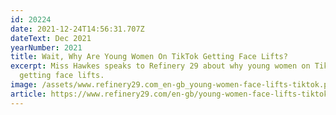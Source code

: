 ```yaml
---
id: 20224
date: 2021-12-24T14:56:31.707Z
dateText: Dec 2021
yearNumber: 2021
title: Wait, Why Are Young Women On TikTok Getting Face Lifts?
excerpt: Miss Hawkes speaks to Refinery 29 about why young women on TikTok are
  getting face lifts.
image: /assets/www.refinery29.com_en-gb_young-women-face-lifts-tiktok.png
article: https://www.refinery29.com/en-gb/young-women-face-lifts-tiktok
---
```

